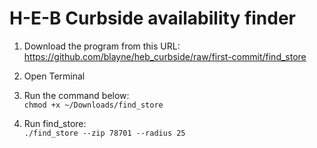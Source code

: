 # H-E-B Curbside availability finder

1. Download the program from this URL:  
https://github.com/blayne/heb_curbside/raw/first-commit/find_store

2. Open Terminal

3. Run the command below:  
`chmod +x ~/Downloads/find_store`

4. Run find_store:  
`./find_store --zip 78701 --radius 25`
